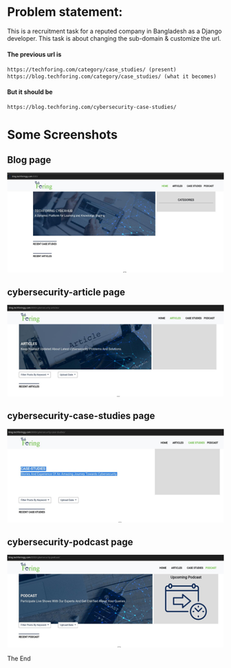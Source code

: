 ﻿# Problem statement:
This is a recruitment task for a reputed company in Bangladesh as a Django developer. This task is about changing the sub-domain & customize the url.
#### The previous url is 
	https://techforing.com/category/case_studies/ (present)
	https://blog.techforing.com/category/case_studies/ (what it becomes)

####  But it should be
	https://blog.techforing.com/cybersecurity-case-studies/

# Some Screenshots

## Blog page
![blog page](https://github.com/MahmudJewel/tech-foring-task/blob/main/screenshot/tf-1%20home.jpg)

## cybersecurity-article page
![Category-article page](https://github.com/MahmudJewel/tech-foring-task/blob/main/screenshot/tf-2%20articles.jpg)

## cybersecurity-case-studies page
![Category- case-studies page](https://github.com/MahmudJewel/tech-foring-task/blob/main/screenshot/tf-3%20case-studies.jpg)

## cybersecurity-podcast page
![Category-podcast page](https://github.com/MahmudJewel/tech-foring-task/blob/main/screenshot/tf-4%20pocasr.jpg)

The End


